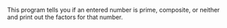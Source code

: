 This program tells you if an entered number is prime, composite, or neither and print out the factors for that number.
